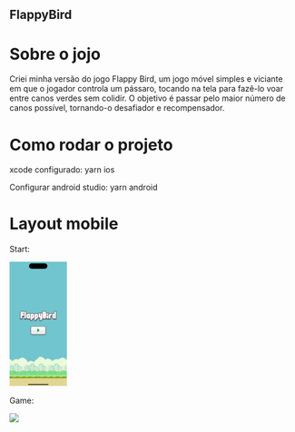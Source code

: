 ## FlappyBird

# Sobre o jojo

Criei minha versão do jogo Flappy Bird, um jogo móvel simples e viciante em que o jogador controla um pássaro, tocando na tela para fazê-lo voar entre canos verdes sem colidir. O objetivo é passar pelo maior número de canos possível, tornando-o desafiador e recompensador.

# Como rodar o projeto

xcode configurado:
yarn ios

Configurar android studio:
yarn android

# Layout mobile

Start:

<img src="https://github.com/pauloels/FlappyBird/blob/main/src/assets/Simulator%20Screenshot%20-%20iPhone%2015%20Pro%20-%202024-10-29%20at%2014.50.14.png" width="20%">

Game:

<img src="(https://github.com/pauloels/FlappyBird/blob/main/src/assets/Simulator%20Screenshot%20-%20iPhone%2015%20Pro%20-%202024-10-29%20at%2014.50.18.png" width="20%">
